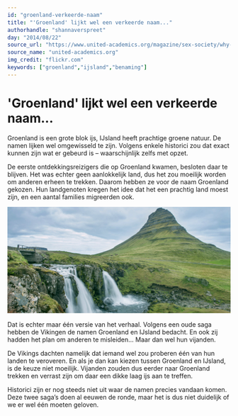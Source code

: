 ```yaml
---
id: "groenland-verkeerde-naam"
title: "'Groenland' lijkt wel een verkeerde naam..."
authorhandle: "shannaverspreet"
day: "2014/08/22"
source_url: "https://www.united-academics.org/magazine/sex-society/why-the-vikings-choose-the-misleading-name-greenland/"
source_name: "united-academics.org"
img_credit: "flickr.com"
keywords: ["groenland","ijsland","benaming"]
---
```

# 'Groenland' lijkt wel een verkeerde naam...
Groenland is een grote blok ijs, IJsland heeft prachtige groene natuur. De namen lijken wel omgewisseld te zijn. Volgens enkele historici zou dat exact kunnen zijn wat er gebeurd is – waarschijnlijk zelfs met opzet.

De eerste ontdekkingsreizigers die op Groenland kwamen, besloten daar te blijven. Het was echter geen aanlokkelijk land, dus het zou moeilijk worden om anderen erheen te trekken. Daarom hebben ze voor de naam Groenland gekozen. Hun landgenoten kregen het idee dat het een prachtig land moest zijn, en een aantal families migreerden ook.

![wikimedia.org - IJsland](2.jpg "Credit: wikimedia.org - IJsland")

Dat is echter maar één versie van het verhaal. Volgens een oude saga hebben de Vikingen de namen Groenland en IJsland bedacht. En ook zij hadden het plan om anderen te misleiden… Maar dan wel hun vijanden.

De Vikings dachten namelijk dat iemand wel zou proberen één van hun landen te veroveren. En als je dan kan kiezen tussen Groenland en IJsland, is de keuze niet moeilijk. Vijanden zouden dus eerder naar Groenland trekken en verrast zijn om daar een dikke laag ijs aan te treffen.

Historici zijn er nog steeds niet uit waar de namen precies vandaan komen. Deze twee saga’s doen al eeuwen de ronde, maar het is dus niet duidelijk of we er wel één moeten geloven.